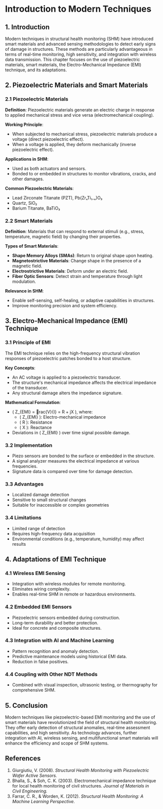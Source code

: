 # Introduction to Modern Techniques

## 1. Introduction
Modern techniques in structural health monitoring (SHM) have introduced smart materials and advanced sensing methodologies to detect early signs of damage in structures. These methods are particularly advantageous in terms of real-time monitoring, high sensitivity, and integration with wireless data transmission. This chapter focuses on the use of piezoelectric materials, smart materials, the Electro-Mechanical Impedance (EMI) technique, and its adaptations.

## 2. Piezoelectric Materials and Smart Materials

### 2.1 Piezoelectric Materials
**Definition**: Piezoelectric materials generate an electric charge in response to applied mechanical stress and vice versa (electromechanical coupling).

**Working Principle**:
- When subjected to mechanical stress, piezoelectric materials produce a voltage (direct piezoelectric effect).
- When a voltage is applied, they deform mechanically (inverse piezoelectric effect).

**Applications in SHM**:
- Used as both actuators and sensors.
- Bonded to or embedded in structures to monitor vibrations, cracks, and other damages.

**Common Piezoelectric Materials**:
- Lead Zirconate Titanate (PZT), Pb(ZrₓTi₁₋ₓ)O₃
- Quartz, SiO₂
- Barium Titanate, BaTiO₃

### 2.2 Smart Materials
**Definition**: Materials that can respond to external stimuli (e.g., stress, temperature, magnetic field) by changing their properties.

**Types of Smart Materials**:
- **Shape Memory Alloys (SMAs)**: Return to original shape upon heating.
- **Magnetostrictive Materials**: Change shape in the presence of a magnetic field.
- **Electrostrictive Materials**: Deform under an electric field.
- **Fiber Optic Sensors**: Detect strain and temperature through light modulation.

**Relevance in SHM**:
- Enable self-sensing, self-healing, or adaptive capabilities in structures.
- Improve monitoring precision and system efficiency.


## 3. Electro-Mechanical Impedance (EMI) Technique

### 3.1 Principle of EMI
The EMI technique relies on the high-frequency structural vibration responses of piezoelectric patches bonded to a host structure.

**Key Concepts**:
- An AC voltage is applied to a piezoelectric transducer.
- The structure's mechanical impedance affects the electrical impedance of the transducer.
- Any structural damage alters the impedance signature.

**Mathematical Formulation**:
- \( Z_{EMI} = rac{V}{I} = R + jX \), where:
  - \( Z_{EMI} \): Electro-mechanical impedance
  - \( R \): Resistance
  - \( X \): Reactance
- Deviations in \( Z_{EMI} \) over time signal possible damage.

### 3.2 Implementation
- Piezo sensors are bonded to the surface or embedded in the structure.
- A signal analyzer measures the electrical impedance at various frequencies.
- Signature data is compared over time for damage detection.

### 3.3 Advantages
- Localized damage detection
- Sensitive to small structural changes
- Suitable for inaccessible or complex geometries

### 3.4 Limitations
- Limited range of detection
- Requires high-frequency data acquisition
- Environmental conditions (e.g., temperature, humidity) may affect results

## 4. Adaptations of EMI Technique

### 4.1 Wireless EMI Sensing
- Integration with wireless modules for remote monitoring.
- Eliminates wiring complexity.
- Enables real-time SHM in remote or hazardous environments.

### 4.2 Embedded EMI Sensors
- Piezoelectric sensors embedded during construction.
- Long-term durability and better protection.
- Ideal for concrete and composite structures.

### 4.3 Integration with AI and Machine Learning
- Pattern recognition and anomaly detection.
- Predictive maintenance models using historical EMI data.
- Reduction in false positives.

### 4.4 Coupling with Other NDT Methods
- Combined with visual inspection, ultrasonic testing, or thermography for comprehensive SHM.

## 5. Conclusion
Modern techniques like piezoelectric-based EMI monitoring and the use of smart materials have revolutionized the field of structural health monitoring. They offer early detection of structural anomalies, real-time assessment capabilities, and high sensitivity. As technology advances, further integration with AI, wireless sensing, and multifunctional smart materials will enhance the efficiency and scope of SHM systems.

## References
1. Giurgiutiu, V. (2008). *Structural Health Monitoring with Piezoelectric Wafer Active Sensors.*
2. Bhalla, S., & Soh, C. K. (2003). Electromechanical impedance technique for local health monitoring of civil structures. *Journal of Materials in Civil Engineering.*
3. Farrar, C. R., & Worden, K. (2012). *Structural Health Monitoring: A Machine Learning Perspective.*
